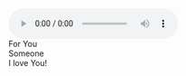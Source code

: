 <!DOCTYPE html>
<html lang="en">
  <head>
    <meta charset="UTF-8" />
    <meta name="viewport" content="width=device-width, initial-scale=1.0" />
    <link rel="stylesheet" href="love letter.css" />
    <script src="https://cdnjs.cloudflare.com/ajax/libs/jquery/3.5.1/jquery.min.js"></script>
    <title>Love letter</title>
  </head>
  <body>
    <audio src="Rahasia Hati.mp3" controls></audio>
    <div class="container">  
<div class="valentines">
  <div class="envelope"></div>
  <div class="front"></div>
  <div class="card">
  <div class="text">For You</br>Someone</br>I love You!</div>
  <div class="heart"></div>
  </div>
  <div class="hearts">
    <div class="one"></div>
    <div class="two"></div>
    <div class="three"></div>
    <div class="four"></div>
    <div class="five"></div>
  </div>
</div>
</div>
<div class="shadow"></div>
</div>
    <script src="surat.js"></script>
  </body>
</html>
